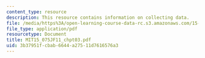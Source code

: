 ```yaml
---
content_type: resource
description: This resource contains information on collecting data.
file: /media/https%3A/open-learning-course-data-rc.s3.amazonaws.com/15-075j-statistical-thinking-and-data-analysis-fall-2011/3b37951fcbab6644a27511d7616576a3_MIT15_075JF11_chpt03.pdf
file_type: application/pdf
resourcetype: Document
title: MIT15_075JF11_chpt03.pdf
uid: 3b37951f-cbab-6644-a275-11d7616576a3
---
```

